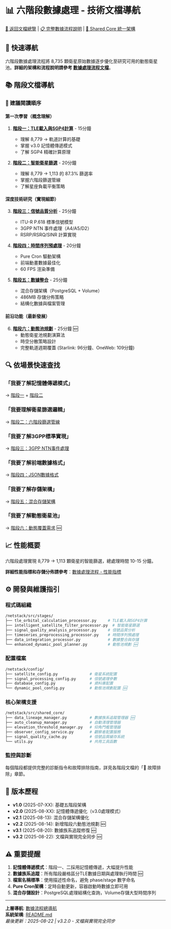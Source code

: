 # 📊 六階段數據處理 - 技術文檔導航

[🔄 返回文檔總覽](../README.md) | [📋 完整數據流程說明](../data_processing_flow.md) | [🧠 Shared Core 統一架構](../shared_core_architecture.md)

## 🎯 快速導航

六階段數據處理流程將 8,735 顆衛星原始數據逐步優化至研究可用的動態衛星池。**詳細的架構和流程說明請參考 [數據處理流程文檔](../data_processing_flow.md)**。

## 📚 階段文檔導航

### 🚀 建議閱讀順序

#### 第一次學習（概念理解）
1. **[階段一：TLE載入與SGP4計算](./stage1-tle-loading.md)** - 15分鐘
   - 理解 8,779 → 軌道計算的基礎
   - 掌握 v3.0 記憶體傳遞模式
   - 了解 SGP4 精確計算原理

2. **[階段二：智能衛星篩選](./stage2-filtering.md)** - 20分鐘
   - 理解 8,779 → 1,113 的 87.3% 篩選率
   - 掌握六階段篩選管線
   - 了解星座負載平衡策略

#### 深度技術研究（實現細節）
3. **[階段三：信號品質分析](./stage3-signal.md)** - 25分鐘
   - ITU-R P.618 標準信號模型
   - 3GPP NTN 事件處理（A4/A5/D2）
   - RSRP/RSRQ/SINR 計算實現

4. **[階段四：時間序列預處理](./stage4-timeseries.md)** - 20分鐘
   - Pure Cron 驅動架構
   - 前端動畫數據最佳化
   - 60 FPS 渲染準備

5. **[階段五：數據整合](./stage5-integration.md)** - 25分鐘
   - 混合存儲架構（PostgreSQL + Volume）
   - 486MB 存儲分佈策略
   - 結構化數據與檔案管理

#### 前沿功能（最新發展）
6. **[階段六：動態池規劃](./stage6-dynamic-pool.md)** - 25分鐘 🆕
   - 動態衛星池規劃演算法
   - 時空分散策略設計
   - 完整軌道週期覆蓋 (Starlink: 96分鐘、OneWeb: 109分鐘)

## 🔍 依場景快速查找

### 「我要了解記憶體傳遞模式」
→ [階段一](./stage1-tle-loading.md#v30記憶體傳遞模式) + [階段二](./stage2-filtering.md#v30記憶體傳遞模式)

### 「我要理解衛星篩選邏輯」
→ [階段二：六階段篩選管線](./stage2-filtering.md#智能篩選演算法)

### 「我要了解3GPP標準實現」
→ [階段三：3GPP NTN事件處理](./stage3-signal.md#3gpp-ntn-事件處理)

### 「我要了解前端數據格式」
→ [階段四：JSON數據格式](./stage4-timeseries.md#json-數據格式)

### 「我要了解存儲架構」
→ [階段五：混合存儲架構](./stage5-integration.md#混合存儲架構)

### 「我要了解動態衛星池」
→ [階段六：動態覆蓋需求](./stage6-dynamic-pool.md#動態覆蓋需求) 🆕

## 📈 性能概要

六階段處理實現 8,779 → 1,113 顆衛星的智能篩選，總處理時間 10-15 分鐘。

**詳細性能指標和存儲分佈請參考**：[數據處理流程 - 性能指標](../data_processing_flow.md#性能指標與優化)

## ⚙️ 開發與維護指引

### 程式碼組織
```bash
/netstack/src/stages/
├── tle_orbital_calculation_processor.py     # TLE載入與SGP4計算
├── intelligent_satellite_filter_processor.py  # 智能衛星篩選
├── signal_quality_analysis_processor.py     # 信號品質分析
├── timeseries_preprocessing_processor.py    # 時間序列預處理
├── data_integration_processor.py            # 數據整合與存儲
└── enhanced_dynamic_pool_planner.py         # 動態池規劃 🆕
```

### 配置檔案
```bash
/netstack/config/
├── satellite_config.py              # 衛星系統配置
├── signal_processing_config.py      # 信號處理參數
├── database_config.py               # 資料庫配置
└── dynamic_pool_config.py           # 動態池規劃配置 🆕
```

### 核心架構支援
```bash
/netstack/src/shared_core/
├── data_lineage_manager.py          # 數據族系追蹤管理器 🆕
├── auto_cleanup_manager.py          # 自動清理管理器
├── elevation_threshold_manager.py   # 仰角門檻管理器
├── observer_config_service.py       # 觀察者配置服務
├── signal_quality_cache.py          # 信號品質緩存系統
└── utils.py                         # 共用工具函數
```

### 監控與診斷
每個階段都提供完整的診斷指令和故障排除指南，詳見各階段文檔的「🚨 故障排除」章節。

## 🔄 版本歷程

- **v1.0** (2025-07-XX): 基礎五階段架構
- **v2.0** (2025-08-XX): 記憶體傳遞優化（v3.0處理模式）
- **v2.1** (2025-08-13): 混合存儲架構優化
- **v2.2** (2025-08-14): 新增階段六動態池規劃 🆕
- **v3.1** (2025-08-20): 數據族系追蹤修復 🆕
- **v3.2** (2025-08-22): 文檔與實現完全同步 🆕

## ⚠️ 重要提醒

1. **記憶體傳遞模式**：階段一、二採用記憶體傳遞，大幅提升性能
2. **數據族系追蹤**：所有階段嚴格區分TLE數據日期與處理執行時間 🆕
3. **檔案名稱標準**：使用描述性命名，避免 phase/stage 數字命名
4. **Pure Cron架構**：定時自動更新，容器啟動時數據立即可用
5. **混合存儲設計**：PostgreSQL處理結構化查詢，Volume存儲大型時間序列

---
**上層導航**: [數據流程總導航](../README.md)  
**系統架構**: [README.md](../README.md)  
*最後更新：2025-08-22 | v3.2.0 - 文檔與實現完全同步*